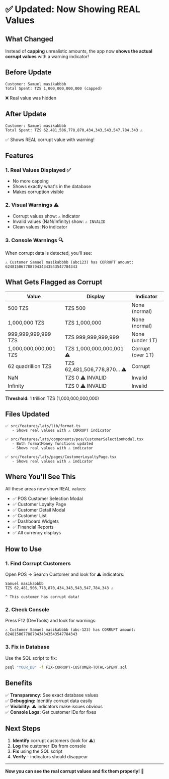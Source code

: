 # ✅ Updated: Now Showing REAL Values

## What Changed

Instead of **capping** unrealistic amounts, the app now **shows the actual corrupt values** with a warning indicator!

## Before Update

```
Customer: Samuel masikabbbb
Total Spent: TZS 1,000,000,000,000 (capped)
```
❌ Real value was hidden

## After Update

```
Customer: Samuel masikabbbb  
Total Spent: TZS 62,481,506,778,870,434,343,543,547,784,343 ⚠️
```
✅ Shows REAL corrupt value with warning!

## Features

### 1. **Real Values Displayed** ✅
- No more capping
- Shows exactly what's in the database
- Makes corruption visible

### 2. **Visual Warnings** ⚠️
- Corrupt values show: `⚠️` indicator
- Invalid values (NaN/Infinity) show: `⚠️ INVALID`
- Clean values: No indicator

### 3. **Console Warnings** 🔍
When corrupt data is detected, you'll see:
```
⚠️ Customer Samuel masikabbbb (abc123) has CORRUPT amount: 62481506778870434343543547784343
```

## What Gets Flagged as Corrupt

| Value | Display | Indicator |
|-------|---------|-----------|
| 500 TZS | TZS 500 | None (normal) |
| 1,000,000 TZS | TZS 1,000,000 | None (normal) |
| 999,999,999,999 TZS | TZS 999,999,999,999 | None (under 1T) |
| 1,000,000,000,001 TZS | TZS 1,000,000,000,001 ⚠️ | Corrupt (over 1T) |
| 62 quadrillion TZS | TZS 62,481,506,778,870... ⚠️ | Corrupt |
| NaN | TZS 0 ⚠️ INVALID | Invalid |
| Infinity | TZS 0 ⚠️ INVALID | Invalid |

**Threshold:** 1 trillion TZS (1,000,000,000,000)

## Files Updated

```
✅ src/features/lats/lib/format.ts
   - Shows real values with ⚠️ CORRUPT indicator
   
✅ src/features/lats/components/pos/CustomerSelectionModal.tsx  
   - Both formatMoney functions updated
   - Shows real values with ⚠️ indicator
   
✅ src/features/lats/pages/CustomerLoyaltyPage.tsx
   - Shows real values with ⚠️ indicator
```

## Where You'll See This

All these areas now show REAL values:
- ✅ POS Customer Selection Modal
- ✅ Customer Loyalty Page  
- ✅ Customer Detail Modal
- ✅ Customer List
- ✅ Dashboard Widgets
- ✅ Financial Reports
- ✅ All currency displays

## How to Use

### 1. Find Corrupt Customers
Open POS → Search Customer and look for ⚠️ indicators:

```
Samuel masikabbbb
TZS 62,481,506,778,870,434,343,543,547,784,343 ⚠️

^ This customer has corrupt data!
```

### 2. Check Console
Press F12 (DevTools) and look for warnings:
```
⚠️ Customer Samuel masikabbbb (abc-123) has CORRUPT amount: 62481506778870434343543547784343
```

### 3. Fix in Database
Use the SQL script to fix:
```bash
psql "YOUR_DB" -f FIX-CORRUPT-CUSTOMER-TOTAL-SPENT.sql
```

## Benefits

✅ **Transparency:** See exact database values  
✅ **Debugging:** Identify corrupt data easily  
✅ **Visibility:** ⚠️ indicators make issues obvious  
✅ **Console Logs:** Get customer IDs for fixes  

## Next Steps

1. **Identify** corrupt customers (look for ⚠️)
2. **Log** the customer IDs from console
3. **Fix** using the SQL script
4. **Verify** - indicators should disappear

---

**Now you can see the real corrupt values and fix them properly!** 🎯

